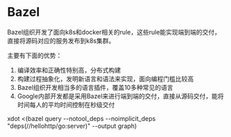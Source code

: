# Bazel

Bazel组织开发了面向k8s和docker相关的rule，这些rule能实现端到端的交付，直接将源码对应的服务发布到k8s集群。

主要有下面的优势：
1. 编译效率和正确性特别高，分布式构建
2. 构建过程抽象化，发明新语言和语法来实现，面向编程门槛比较高
3. Bazel组织开发相当多的语言插件，覆盖10多种常见的语言
4. Google内部开发都是采用Bazel来进行端到端的交付，直接从源码交付，能将时间每人的平均时间控制在秒级交付


xdot <(bazel query --notool_deps --noimplicit_deps "deps(//hellohttp/go:server)" --output graph)
